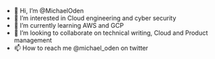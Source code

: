 - 👋 Hi, I’m @MichaelOden
- 👀 I’m interested in Cloud engineering and cyber security 
- 🌱 I’m currently learning AWS and GCP
- 💞️ I’m looking to collaborate on technical writing, Cloud and Product management 
- 📫 How to reach me @michael_oden on twitter

<!---
myKhoden/myKhoden is a ✨ special ✨ repository because its `README.md` (this file) appears on your GitHub profile.
You can click the Preview link to take a look at your changes.
--->
